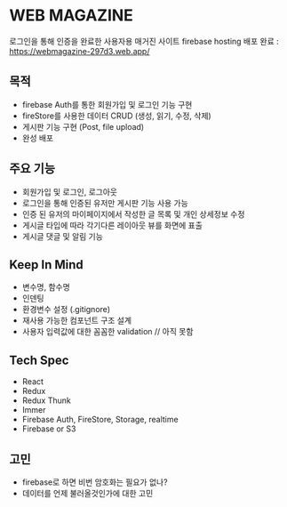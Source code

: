 # WEB MAGAZINE

로그인을 통해 인증을 완료한 사용자용 매거진 사이트
firebase hosting 배포 완료 : https://webmagazine-297d3.web.app/

## 목적

- firebase Auth를 통한 회원가입 및 로그인 기능 구현
- fireStore를 사용한 데이터 CRUD (생성, 읽기, 수정, 삭제)
- 게시판 기능 구현 (Post, file upload)
- 완성 배포

## 주요 기능

- 회원가입 및 로그인, 로그아웃
- 로그인을 통해 인증된 유저만 게시판 기능 사용 가능
- 인증 된 유저의 마이페이지에서 작성한 글 목록 및 개인 상세정보 수정
- 게시글 타입에 따라 각기다른 레이아웃 뷰를 화면에 표출
- 게시글 댓글 및 알림 기능

## Keep In Mind

- 변수명, 함수명
- 인덴팅
- 환경변수 설정 (.gitignore)
- 재사용 가능한 컴포넌트 구조 설계
- 사용자 입력값에 대한 꼼꼼한 validation // 아직 못함

## Tech Spec

- React
- Redux
- Redux Thunk
- Immer
- Firebase Auth, FireStore, Storage, realtime
- Firebase or S3

## 고민

- firebase로 하면 비번 암호화는 필요가 없나?
- 데이터를 언제 불러올것인가에 대한 고민
